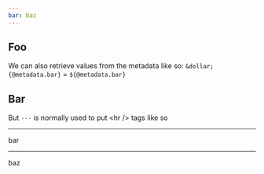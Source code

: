 ```yaml
---
bar: baz
---
```

## Foo
We can also retrieve values from the metadata like so: `&dollar;{@metadata.bar}` = `${@metadata.bar}`

## Bar
But `---` is normally used to put &lt;hr /&gt; tags like so

---
bar

---
baz
